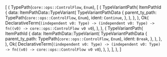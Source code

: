 [
    (
        TypePath(`core::ops::ControlFlow`, `Enum`),
        [
            (
                TypeVariantPath(
                    ItemPathId {
                        data: ItemPathData::TypeVariant(
                            TypeVariantPathData {
                                parent_ty_path: TypePath(`core::ops::ControlFlow`, `Enum`),
                                ident: `Continue`,
                            },
                        ),
                    },
                ),
                Ok(
                    DeclarativeTerm(`(independent v0: Type) -> (independent v0: Type) -> fn((v0) -> core::ops::ControlFlow v0 v0`),
                ),
            ),
            (
                TypeVariantPath(
                    ItemPathId {
                        data: ItemPathData::TypeVariant(
                            TypeVariantPathData {
                                parent_ty_path: TypePath(`core::ops::ControlFlow`, `Enum`),
                                ident: `Break`,
                            },
                        ),
                    },
                ),
                Ok(
                    DeclarativeTerm(`(independent v0: Type) -> (independent v0: Type) -> fn((v0) -> core::ops::ControlFlow v0 v0`),
                ),
            ),
        ],
    ),
]